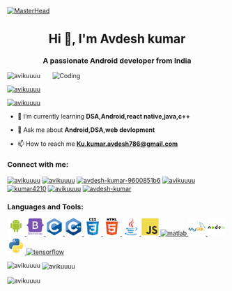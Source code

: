 [![MasterHead](https://64.media.tumblr.com/7cf6407f211a79f0bee6d0fb9526ce10/tumblr_oduhcphATg1veydt5o1_500.gifv)](https://digacle.com)
<h1 align="center">Hi 👋, I'm Avdesh kumar</h1>
<h3 align="center">A passionate Android developer from India</h3>
<img align="right" alt="Coding" width="400" src="https://img.etimg.com/thumb/msid-84146083,width-1015,height-761,imgsize-638053,resizemode-8,quality-100/prime/technology-and-startups/booting-up-developer-economy-how-tech-startups-are-helping-coders-build-and-test-software-faster.jpg">

<p align="left"> <img src="https://komarev.com/ghpvc/?username=avikuuuu&label=Profile%20views&color=0e75b6&style=flat" alt="avikuuuu" /> </p>

<p align="left"> <a href="https://github.com/ryo-ma/github-profile-trophy"><img src="https://github-profile-trophy.vercel.app/?username=avikuuuu" alt="avikuuuu" /></a> </p>

<p align="left"> <a href="https://twitter.com/avikuuuu" target="blank"><img src="https://img.shields.io/twitter/follow/avikuuuu?logo=twitter&style=for-the-badge" alt="avikuuuu" /></a> </p>

- 🌱 I’m currently learning **DSA,Android,react native,java,c++**

- 💬 Ask me about **Android,DSA,web devlopment**

- 📫 How to reach me **Ku.kumar.avdesh786@gmail.com**

<h3 align="left">Connect with me:</h3>
<p align="left">
<a href="https://dev.to/avikuuuu" target="blank"><img align="center" src="https://raw.githubusercontent.com/rahuldkjain/github-profile-readme-generator/master/src/images/icons/Social/devto.svg" alt="avikuuuu" height="30" width="40" /></a>
<a href="https://twitter.com/avikuuuu" target="blank"><img align="center" src="https://raw.githubusercontent.com/rahuldkjain/github-profile-readme-generator/master/src/images/icons/Social/twitter.svg" alt="avikuuuu" height="30" width="40" /></a>
<a href="https://linkedin.com/in/avdesh-kumar-9600851b6" target="blank"><img align="center" src="https://raw.githubusercontent.com/rahuldkjain/github-profile-readme-generator/master/src/images/icons/Social/linked-in-alt.svg" alt="avdesh-kumar-9600851b6" height="30" width="40" /></a>
<a href="https://instagram.com/avikuuuu" target="blank"><img align="center" src="https://raw.githubusercontent.com/rahuldkjain/github-profile-readme-generator/master/src/images/icons/Social/instagram.svg" alt="avikuuuu" height="30" width="40" /></a>
<a href="https://www.codechef.com/users/kumar4210" target="blank"><img align="center" src="https://cdn.jsdelivr.net/npm/simple-icons@3.1.0/icons/codechef.svg" alt="kumar4210" height="30" width="40" /></a>
<a href="https://www.hackerrank.com/avikuuuu" target="blank"><img align="center" src="https://raw.githubusercontent.com/rahuldkjain/github-profile-readme-generator/master/src/images/icons/Social/hackerrank.svg" alt="avikuuuu" height="30" width="40" /></a>
<a href="https://www.leetcode.com/avdesh-kumar" target="blank"><img align="center" src="https://raw.githubusercontent.com/rahuldkjain/github-profile-readme-generator/master/src/images/icons/Social/leet-code.svg" alt="avdesh-kumar" height="30" width="40" /></a>
</p>

<h3 align="left">Languages and Tools:</h3>
<p align="left"> <a href="https://developer.android.com" target="_blank" rel="noreferrer"> <img src="https://raw.githubusercontent.com/devicons/devicon/master/icons/android/android-original-wordmark.svg" alt="android" width="40" height="40"/> </a> <a href="https://getbootstrap.com" target="_blank" rel="noreferrer"> <img src="https://raw.githubusercontent.com/devicons/devicon/master/icons/bootstrap/bootstrap-plain-wordmark.svg" alt="bootstrap" width="40" height="40"/> </a> <a href="https://www.cprogramming.com/" target="_blank" rel="noreferrer"> <img src="https://raw.githubusercontent.com/devicons/devicon/master/icons/c/c-original.svg" alt="c" width="40" height="40"/> </a> <a href="https://www.w3schools.com/cpp/" target="_blank" rel="noreferrer"> <img src="https://raw.githubusercontent.com/devicons/devicon/master/icons/cplusplus/cplusplus-original.svg" alt="cplusplus" width="40" height="40"/> </a> <a href="https://www.w3schools.com/css/" target="_blank" rel="noreferrer"> <img src="https://raw.githubusercontent.com/devicons/devicon/master/icons/css3/css3-original-wordmark.svg" alt="css3" width="40" height="40"/> </a> <a href="https://www.w3.org/html/" target="_blank" rel="noreferrer"> <img src="https://raw.githubusercontent.com/devicons/devicon/master/icons/html5/html5-original-wordmark.svg" alt="html5" width="40" height="40"/> </a> <a href="https://www.java.com" target="_blank" rel="noreferrer"> <img src="https://raw.githubusercontent.com/devicons/devicon/master/icons/java/java-original.svg" alt="java" width="40" height="40"/> </a> <a href="https://developer.mozilla.org/en-US/docs/Web/JavaScript" target="_blank" rel="noreferrer"> <img src="https://raw.githubusercontent.com/devicons/devicon/master/icons/javascript/javascript-original.svg" alt="javascript" width="40" height="40"/> </a> <a href="https://www.mathworks.com/" target="_blank" rel="noreferrer"> <img src="https://upload.wikimedia.org/wikipedia/commons/2/21/Matlab_Logo.png" alt="matlab" width="40" height="40"/> </a> <a href="https://www.mysql.com/" target="_blank" rel="noreferrer"> <img src="https://raw.githubusercontent.com/devicons/devicon/master/icons/mysql/mysql-original-wordmark.svg" alt="mysql" width="40" height="40"/> </a> <a href="https://nodejs.org" target="_blank" rel="noreferrer"> <img src="https://raw.githubusercontent.com/devicons/devicon/master/icons/nodejs/nodejs-original-wordmark.svg" alt="nodejs" width="40" height="40"/> </a> <a href="https://www.python.org" target="_blank" rel="noreferrer"> <img src="https://raw.githubusercontent.com/devicons/devicon/master/icons/python/python-original.svg" alt="python" width="40" height="40"/> </a> <a href="https://www.tensorflow.org" target="_blank" rel="noreferrer"> <img src="https://www.vectorlogo.zone/logos/tensorflow/tensorflow-icon.svg" alt="tensorflow" width="40" height="40"/> </a> </p>

<p><img align="left" src="https://github-readme-stats.vercel.app/api/top-langs?username=avikuuuu&show_icons=true&locale=en&layout=compact" alt="avikuuuu" /></p>

<p>&nbsp;<img align="center" src="https://github-readme-stats.vercel.app/api?username=avikuuuu&show_icons=true&locale=en" alt="avikuuuu" /></p>

<p><img align="center" src="https://github-readme-streak-stats.herokuapp.com/?user=avikuuuu&" alt="avikuuuu" /></p>
